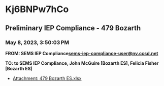 # Kj6BNPw7hCo
## Preliminary IEP Compliance - 479 Bozarth
### May 8, 2023, 3:50:03 PM
**FROM: SEMS IEP Compliance<sems-iep-compliance-user@nv.ccsd.net>**

**TO: to SEMS IEP Compliance, John McGuire [Bozarth ES], Felicia Fisher [Bozarth ES]**






* [Attachment: 479 Bozarth ES.xlsx](Kj6BNPw7hCo-attachment-1.xlsx)
